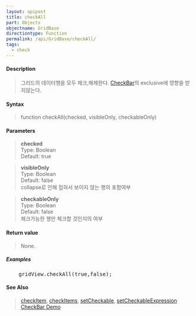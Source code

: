 ```yaml
---
layout: apipost
title: checkAll
part: Objects
objectname: GridBase
directiontype: Function
permalink: /api/GridBase/checkAll/
tags:
  - check
---
```



#### Description

> 그리드의 데이터행을 모두 체크,해제한다. [CheckBar](/api/types/CheckBar/)의 exclusive에 영향을 받지않는다.  

#### Syntax

> function checkAll(checked, visibleOnly, checkableOnly)  

#### Parameters

> **checked**  
> Type: Boolean  
> Default: true  

> **visibleOnly**  
> Type: Boolean  
> Default: false  
> collapse로 인해 접혀서 보이지 않는 행의 포함여부    

> **checkableOnly**  
> Type: Boolean  
> Default: false  
> 체크가능한 행만 체크할 것인지의 여부    

#### Return value

> None.  

##### Examples 

<pre class="prettyprint">
    gridView.checkAll(true,false);
</pre>

#### See Also
> [checkItem](/api/GridBase/checkItem), [checkItems](/api/GridBase/checkItems), [setCheckable](/api/GridBase/setCheckable), [setCheckableExpression](/api/GridBase/setCheckableExpression)    
> [CheckBar Demo](http://demo.realgrid.com/Demo/CheckBar)
